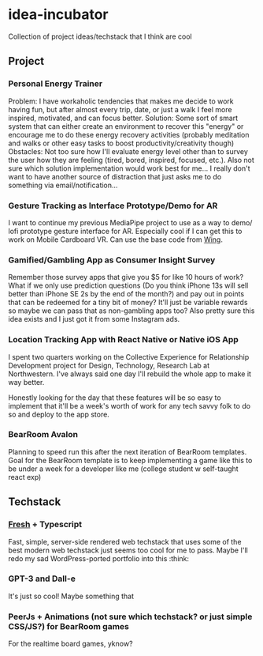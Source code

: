 # idea-incubator
Collection of project ideas/techstack that I think are cool

## Project

### Personal Energy Trainer
Problem: I have workaholic tendencies that makes me decide to work having fun, but after almost every trip, date, or just a walk I feel more inspired, motivated, and can focus better.
Solution: Some sort of smart system that can either create an environment to recover this "energy" or encourage me to do these energy recovery activities (probably meditation and walks or other easy tasks to boost productivity/creativity though)
Obstacles: Not too sure how I'll evaluate energy level other than to survey the user how they are feeling (tired, bored, inspired, focused, etc.). Also not sure which solution implementation would work best for me... I really don't want to have another source of distraction that just asks me to do something via email/notification...

### Gesture Tracking as Interface Prototype/Demo for AR

I want to continue my previous MediaPipe project to use as a way to demo/ lofi prototype gesture interface for AR. Especially cool if I can get this to work on Mobile Cardboard VR.
Can use the base code from [Wing](https://github.com/yvanchu/wing).

### Gamified/Gambling App as Consumer Insight Survey

Remember those survey apps that give you $5 for like 10 hours of work? What if we only use prediction questions (Do you think iPhone 13s will sell better than iPhone SE 2s by the end of the month?) and pay out in points that can be redeemed for a tiny bit of money? It'll just be variable rewards so maybe we can pass that as non-gambling apps too? Also pretty sure this idea exists and I just got it from some Instagram ads.

### Location Tracking App with React Native or Native iOS App
I spent two quarters working on the Collective Experience for Relationship Development project for Design, Technology, Research Lab at Northwestern. I've always said one day I'll rebuild the whole app to make it way better. 

Honestly looking for the day that these features will be so easy to implement that it'll be a week's worth of work for any tech savvy folk to do so and deploy to the app store.

### BearRoom Avalon
Planning to speed run this after the next iteration of BearRoom templates. Goal for the BearRoom template is to keep implementing a game like this to be under a week for a developer like me (college student w self-taught react exp)

## Techstack 

### [Fresh](https://fresh.deno.dev) + Typescript
Fast, simple, server-side rendered web techstack that uses some of the best modern web techstack just seems too cool for me to pass. Maybe I'll redo my sad WordPress-ported portfolio into this :think:

### GPT-3 and Dall-e
It's just so cool! Maybe something that

### PeerJs + Animations (not sure which techstack? or just simple CSS/JS?) for BearRoom games
For the realtime board games, yknow?
